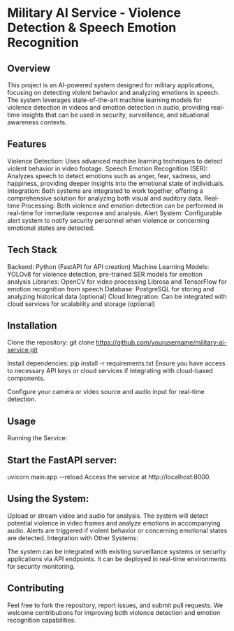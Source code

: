 # Military AI Service - Violence Detection & Speech Emotion Recognition

## Overview
This project is an AI-powered system designed for military applications, focusing on detecting violent behavior and analyzing emotions in speech. The system leverages state-of-the-art machine learning models for violence detection in videos and emotion detection in audio, providing real-time insights that can be used in security, surveillance, and situational awareness contexts.


## Features
Violence Detection: Uses advanced machine learning techniques to detect violent behavior in video footage.
Speech Emotion Recognition (SER): Analyzes speech to detect emotions such as anger, fear, sadness, and happiness, providing deeper insights into the emotional state of individuals.
Integration: Both systems are integrated to work together, offering a comprehensive solution for analyzing both visual and auditory data.
Real-time Processing: Both violence and emotion detection can be performed in real-time for immediate response and analysis.
Alert System: Configurable alert system to notify security personnel when violence or concerning emotional states are detected.


## Tech Stack
Backend: Python (FastAPI for API creation)
Machine Learning Models: YOLOv8 for violence detection, pre-trained SER models for emotion analysis
Libraries:
OpenCV for video processing
Librosa and TensorFlow for emotion recognition from speech
Database: PostgreSQL for storing and analyzing historical data (optional)
Cloud Integration: Can be integrated with cloud services for scalability and storage (optional)


## Installation
Clone the repository:
git clone https://github.com/yourusername/military-ai-service.git

Install dependencies:
pip install -r requirements.txt
Ensure you have access to necessary API keys or cloud services if integrating with cloud-based components.

Configure your camera or video source and audio input for real-time detection.


## Usage
Running the Service:


## Start the FastAPI server:

uvicorn main:app --reload
Access the service at http://localhost:8000.
## Using the System:

Upload or stream video and audio for analysis.
The system will detect potential violence in video frames and analyze emotions in accompanying audio.
Alerts are triggered if violent behavior or concerning emotional states are detected.
Integration with Other Systems:

The system can be integrated with existing surveillance systems or security applications via API endpoints.
It can be deployed in real-time environments for security monitoring.


## Contributing
Feel free to fork the repository, report issues, and submit pull requests. We welcome contributions for improving both violence detection and emotion recognition capabilities.
